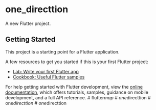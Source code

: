 # one_directtion

A new Flutter project.

## Getting Started

This project is a starting point for a Flutter application.

A few resources to get you started if this is your first Flutter project:

- [Lab: Write your first Flutter app](https://docs.flutter.dev/get-started/codelab)
- [Cookbook: Useful Flutter samples](https://docs.flutter.dev/cookbook)

For help getting started with Flutter development, view the
[online documentation](https://docs.flutter.dev/), which offers tutorials,
samples, guidance on mobile development, and a full API reference.
#   f l u t t e r _ m a p  
 #   o n e _ d i r e c t t i o n  
 #   o n e _ d i r e c t t i o n  
 #   o n e _ d i r e c t t i o n  
 